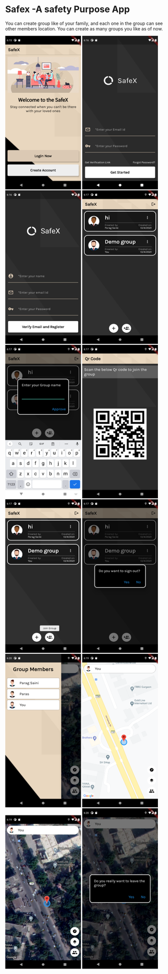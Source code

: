 # Safex -A safety Purpose App
You can create group like of your family, and each one in the group can see other members location.
You can create as many groups you like as of now.
<p float="left">
    <img src="screenshots/WelcomPage.png" width=240 height=485>
    <img src="screenshots/LoginPage.png" width=240 height=485>
    <img src="screenshots/RegistrationPage.png" width=240 height=485> 
    <img src="screenshots/HomePage.png" width=240 height=485>
    <img src="screenshots/CreateGroup.png" width=240 height=485>
    <img src="screenshots/ShareGroup.png" width=240 height=485>
    <img src="screenshots/JoinGroup.png" width=240 height=485>
    <img src="screenshots/SignOut.png" width=240 height=485>
    <img src="screenshots/GroupMembers.png" width=240 height=485>
    <img src="screenshots/UserLocation.png" width=240 height=485>
    <img src="screenshots/UserLocationHybrid.png" width=240 height=485> 
    <img src="screenshots/LeaveGroup.png" width=240    
         
</p>
